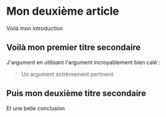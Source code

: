 # Mon deuxième article

Voilà mon introduction

## Voilà mon premier titre secondaire

J'argument en utilisant l'argument incroyablement bien calé : 

> Un argument extrêmement pertinent

## Puis mon deuxième titre secondaire

Et une belle conclusion